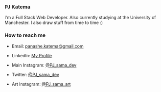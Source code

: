 ### PJ Katema


I'm a Full Stack Web Developer. Also currently studying at the University of Manchester. I also draw stuff from time to time :)


###  How to reach me

- Email: [panashe.katema@gmail.com](mailto:panashe.katema@gmail.com)
- LinkedIn: [My Profile](https://www.linkedin.com/in/panashekatema/)
- Main Instagram: [@PJ_sama_dev](https://www.instagram.com/PJ_sama_dev)
- Twitter: [@PJ_sama_dev](https://twitter.com/PJ_sama_dev)


- Art Instagram: [@PJ_sama_art](https://www.instagram.com/pj_sama_art/)

